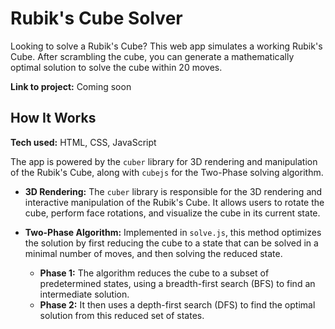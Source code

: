 # Rubik's Cube Solver

Looking to solve a Rubik's Cube? This web app simulates a working Rubik's Cube. After scrambling the cube, you can generate a mathematically optimal solution to solve the cube within 20 moves.

**Link to project:** Coming soon

## How It Works

**Tech used:** HTML, CSS, JavaScript

The app is powered by the `cuber` library for 3D rendering and manipulation of the Rubik's Cube, along with `cubejs` for the Two-Phase solving algorithm.

- **3D Rendering:** The `cuber` library is responsible for the 3D rendering and interactive manipulation of the Rubik's Cube. It allows users to rotate the cube, perform face rotations, and visualize the cube in its current state.

- **Two-Phase Algorithm:** Implemented in `solve.js`, this method optimizes the solution by first reducing the cube to a state that can be solved in a minimal number of moves, and then solving the reduced state.
    - **Phase 1:** The algorithm reduces the cube to a subset of predetermined states, using a breadth-first search (BFS) to find an intermediate solution.
    - **Phase 2:** It then uses a depth-first search (DFS) to find the optimal solution from this reduced set of states.
